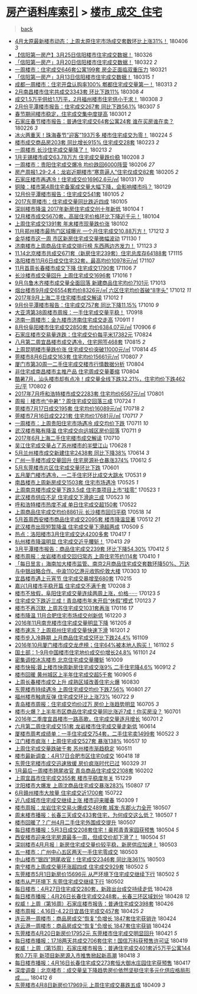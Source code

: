 [房产语料库索引](../../README.md)  > [楼市_成交_住宅](楼市_成交_住宅.md)
====
> [back](../README.md)

- [4月太原最新楼市动态：上周太原住宅市场成交套数环比上涨31%！](http://jkwz.applinzi.com/ittc/7088904106062382096.html#4%E6%9C%88%E5%A4%AA%E5%8E%9F%E6%9C%80%E6%96%B0%E6%A5%BC%E5%B8%82%E5%8A%A8%E6%80%81%EF%BC%9A%E4%B8%8A%E5%91%A8%E5%A4%AA%E5%8E%9F%E4%BD%8F%E5%AE%85%E5%B8%82%E5%9C%BA%E6%88%90%E4%BA%A4%E5%A5%97%E6%95%B0%E7%8E%AF%E6%AF%94%E4%B8%8A%E6%B6%A831%25%EF%BC%81) 180406 *3* 
- [【信阳第一房产】3月25日信阳楼市住宅成交数据！](http://jkwz.applinzi.com/ittc/7084852291234694160.html#%E3%80%90%E4%BF%A1%E9%98%B3%E7%AC%AC%E4%B8%80%E6%88%BF%E4%BA%A7%E3%80%913%E6%9C%8825%E6%97%A5%E4%BF%A1%E9%98%B3%E6%A5%BC%E5%B8%82%E4%BD%8F%E5%AE%85%E6%88%90%E4%BA%A4%E6%95%B0%E6%8D%AE%EF%BC%81) 180326  
- [「信阳第一房产」3月20日信阳楼市住宅成交数据！](http://jkwz.applinzi.com/ittc/7083094867469403152.html#%E3%80%8C%E4%BF%A1%E9%98%B3%E7%AC%AC%E4%B8%80%E6%88%BF%E4%BA%A7%E3%80%8D3%E6%9C%8820%E6%97%A5%E4%BF%A1%E9%98%B3%E6%A5%BC%E5%B8%82%E4%BD%8F%E5%AE%85%E6%88%90%E4%BA%A4%E6%95%B0%E6%8D%AE%EF%BC%81) 180322 *2* 
- [一周楼市：住宅成交646套公寓199套 房企正面临双重压力](http://jkwz.applinzi.com/ittc/7082971252736394256.html#%E4%B8%80%E5%91%A8%E6%A5%BC%E5%B8%82%EF%BC%9A%E4%BD%8F%E5%AE%85%E6%88%90%E4%BA%A4646%E5%A5%97%E5%85%AC%E5%AF%93199%E5%A5%97+%E6%88%BF%E4%BC%81%E6%AD%A3%E9%9D%A2%E4%B8%B4%E5%8F%8C%E9%87%8D%E5%8E%8B%E5%8A%9B) 180321  
- [「信阳第一房产」3月13日信阳楼市住宅成交数据！](http://jkwz.applinzi.com/ittc/7080527207091143697.html#%E3%80%8C%E4%BF%A1%E9%98%B3%E7%AC%AC%E4%B8%80%E6%88%BF%E4%BA%A7%E3%80%8D3%E6%9C%8813%E6%97%A5%E4%BF%A1%E9%98%B3%E6%A5%BC%E5%B8%82%E4%BD%8F%E5%AE%85%E6%88%90%E4%BA%A4%E6%95%B0%E6%8D%AE%EF%BC%81) 180315 *1* 
- [成都一周楼市：住宅开盘认购率100% 郫都住宅成交量第一！](http://jkwz.applinzi.com/ittc/7079900926481794054.html#%E6%88%90%E9%83%BD%E4%B8%80%E5%91%A8%E6%A5%BC%E5%B8%82%EF%BC%9A%E4%BD%8F%E5%AE%85%E5%BC%80%E7%9B%98%E8%AE%A4%E8%B4%AD%E7%8E%87100%25+%E9%83%AB%E9%83%BD%E4%BD%8F%E5%AE%85%E6%88%90%E4%BA%A4%E9%87%8F%E7%AC%AC%E4%B8%80%EF%BC%81) 180313 *2* 
- [2月南昌楼市住宅共成交3343套 环比下跌11%](http://jkwz.applinzi.com/ittc/7078158048453723142.html#2%E6%9C%88%E5%8D%97%E6%98%8C%E6%A5%BC%E5%B8%82%E4%BD%8F%E5%AE%85%E5%85%B1%E6%88%90%E4%BA%A43343%E5%A5%97+%E7%8E%AF%E6%AF%94%E4%B8%8B%E8%B7%8C11%25) 180308 *4* 
- [成交1.5万平供给1.1万平，2月福州楼市住宅供小于求！](http://jkwz.applinzi.com/ittc/7078147675063321606.html#%E6%88%90%E4%BA%A41.5%E4%B8%87%E5%B9%B3%E4%BE%9B%E7%BB%991.1%E4%B8%87%E5%B9%B3%EF%BC%8C2%E6%9C%88%E7%A6%8F%E5%B7%9E%E6%A5%BC%E5%B8%82%E4%BD%8F%E5%AE%85%E4%BE%9B%E5%B0%8F%E4%BA%8E%E6%B1%82%EF%BC%81) 180308 *3* 
- [2月份平潭楼市报告：住宅成交267套 同比下跌56.1%](http://jkwz.applinzi.com/ittc/7077750475661509643.html#2%E6%9C%88%E4%BB%BD%E5%B9%B3%E6%BD%AD%E6%A5%BC%E5%B8%82%E6%8A%A5%E5%91%8A%EF%BC%9A%E4%BD%8F%E5%AE%85%E6%88%90%E4%BA%A4267%E5%A5%97+%E5%90%8C%E6%AF%94%E4%B8%8B%E8%B7%8C56.1%25) 180307 *5* 
- [春节期间楼市稳定，住宅成交集中度提高](http://jkwz.applinzi.com/ittc/7075447682313487367.html#%E6%98%A5%E8%8A%82%E6%9C%9F%E9%97%B4%E6%A5%BC%E5%B8%82%E7%A8%B3%E5%AE%9A%EF%BC%8C%E4%BD%8F%E5%AE%85%E6%88%90%E4%BA%A4%E9%9B%86%E4%B8%AD%E5%BA%A6%E6%8F%90%E9%AB%98) 180301 *2* 
- [石家庄春节楼市报告：普通住宅成交64套公寓24套 谁在买房谁在卖？](http://jkwz.applinzi.com/ittc/7074291150565671953.html#%E7%9F%B3%E5%AE%B6%E5%BA%84%E6%98%A5%E8%8A%82%E6%A5%BC%E5%B8%82%E6%8A%A5%E5%91%8A%EF%BC%9A%E6%99%AE%E9%80%9A%E4%BD%8F%E5%AE%85%E6%88%90%E4%BA%A464%E5%A5%97%E5%85%AC%E5%AF%9324%E5%A5%97+%E8%B0%81%E5%9C%A8%E4%B9%B0%E6%88%BF%E8%B0%81%E5%9C%A8%E5%8D%96%EF%BC%9F) 180226 *3* 
- [冰火两重天！珠海春节“迎客”193万多 楼市住宅成交为零！](http://jkwz.applinzi.com/ittc/7073614156224005126.html#%E5%86%B0%E7%81%AB%E4%B8%A4%E9%87%8D%E5%A4%A9%EF%BC%81%E7%8F%A0%E6%B5%B7%E6%98%A5%E8%8A%82%E2%80%9C%E8%BF%8E%E5%AE%A2%E2%80%9D193%E4%B8%87%E5%A4%9A+%E6%A5%BC%E5%B8%82%E4%BD%8F%E5%AE%85%E6%88%90%E4%BA%A4%E4%B8%BA%E9%9B%B6%EF%BC%81) 180224 *5* 
- [楼市成交商品房203套 同比增长915% 住宅成交28套](http://jkwz.applinzi.com/ittc/7073206827171185671.html#%E6%A5%BC%E5%B8%82%E6%88%90%E4%BA%A4%E5%95%86%E5%93%81%E6%88%BF203%E5%A5%97+%E5%90%8C%E6%AF%94%E5%A2%9E%E9%95%BF915%25+%E4%BD%8F%E5%AE%85%E6%88%90%E4%BA%A428%E5%A5%97) 180223 *2* 
- [一周楼市 长沙住宅成交量降了！](http://jkwz.applinzi.com/ittc/7069492402417304592.html#%E4%B8%80%E5%91%A8%E6%A5%BC%E5%B8%82+%E9%95%BF%E6%B2%99%E4%BD%8F%E5%AE%85%E6%88%90%E4%BA%A4%E9%87%8F%E9%99%8D%E4%BA%86%EF%BC%81) 180213 *2* 
- [1月无锡楼市成交63.78万方 住宅成交量跌价稳](http://jkwz.applinzi.com/ittc/7067755283168625680.html#1%E6%9C%88%E6%97%A0%E9%94%A1%E6%A5%BC%E5%B8%82%E6%88%90%E4%BA%A463.78%E4%B8%87%E6%96%B9+%E4%BD%8F%E5%AE%85%E6%88%90%E4%BA%A4%E9%87%8F%E8%B7%8C%E4%BB%B7%E7%A8%B3) 180208 *3* 
- [一周楼市：贵阳住宅成交爆冷 均价跌回6000阵营](http://jkwz.applinzi.com/ittc/7066913142901048336.html#%E4%B8%80%E5%91%A8%E6%A5%BC%E5%B8%82%EF%BC%9A%E8%B4%B5%E9%98%B3%E4%BD%8F%E5%AE%85%E6%88%90%E4%BA%A4%E7%88%86%E5%86%B7+%E5%9D%87%E4%BB%B7%E8%B7%8C%E5%9B%9E6000%E9%98%B5%E8%90%A5) 180206 *27* 
- [房产周报1.29-2.4：龙岩近期楼市“寒意逼人”住宅仅成交82套](http://jkwz.applinzi.com/ittc/7066512027755742215.html#%E6%88%BF%E4%BA%A7%E5%91%A8%E6%8A%A51.29-2.4%EF%BC%9A%E9%BE%99%E5%B2%A9%E8%BF%91%E6%9C%9F%E6%A5%BC%E5%B8%82%E2%80%9C%E5%AF%92%E6%84%8F%E9%80%BC%E4%BA%BA%E2%80%9D%E4%BD%8F%E5%AE%85%E4%BB%85%E6%88%90%E4%BA%A482%E5%A5%97) 180205 *2* 
- [石家庄楼市再遇冷！住宅成交价16962.6元/㎡](http://jkwz.applinzi.com/ittc/7064795593166029840.html#%E7%9F%B3%E5%AE%B6%E5%BA%84%E6%A5%BC%E5%B8%82%E5%86%8D%E9%81%87%E5%86%B7%EF%BC%81%E4%BD%8F%E5%AE%85%E6%88%90%E4%BA%A4%E4%BB%B716962.6%E5%85%83%2F%E3%8E%A1) 180131 *70* 
- [铜陵：楼市第4周住宅备案成交量大幅下降，会影响楼市吗？](http://jkwz.applinzi.com/ittc/7063953912522867722.html#%E9%93%9C%E9%99%B5%EF%BC%9A%E6%A5%BC%E5%B8%82%E7%AC%AC4%E5%91%A8%E4%BD%8F%E5%AE%85%E5%A4%87%E6%A1%88%E6%88%90%E4%BA%A4%E9%87%8F%E5%A4%A7%E5%B9%85%E4%B8%8B%E9%99%8D%EF%BC%8C%E4%BC%9A%E5%BD%B1%E5%93%8D%E6%A5%BC%E5%B8%82%E5%90%97%EF%BC%9F) 180129  
- [12月份平潭楼市报告：住宅成交541套](http://jkwz.applinzi.com/ittc/7055117682653791248.html#12%E6%9C%88%E4%BB%BD%E5%B9%B3%E6%BD%AD%E6%A5%BC%E5%B8%82%E6%8A%A5%E5%91%8A%EF%BC%9A%E4%BD%8F%E5%AE%85%E6%88%90%E4%BA%A4541%E5%A5%97) 180105 *2* 
- [2017东莞楼市：住宅成交量同比跌近四成](http://jkwz.applinzi.com/ittc/7055037296351380486.html#2017%E4%B8%9C%E8%8E%9E%E6%A5%BC%E5%B8%82%EF%BC%9A%E4%BD%8F%E5%AE%85%E6%88%90%E4%BA%A4%E9%87%8F%E5%90%8C%E6%AF%94%E8%B7%8C%E8%BF%91%E5%9B%9B%E6%88%90) 180105  
- [深圳楼市降温 2017年新房住宅成交创十年新低](http://jkwz.applinzi.com/ittc/7054786497100645382.html#%E6%B7%B1%E5%9C%B3%E6%A5%BC%E5%B8%82%E9%99%8D%E6%B8%A9+2017%E5%B9%B4%E6%96%B0%E6%88%BF%E4%BD%8F%E5%AE%85%E6%88%90%E4%BA%A4%E5%88%9B%E5%8D%81%E5%B9%B4%E6%96%B0%E4%BD%8E) 180104 *1* 
- [12月楼市成交5670套，高层住宅价格环比下降近千元！](http://jkwz.applinzi.com/ittc/7054656314930627595.html#12%E6%9C%88%E6%A5%BC%E5%B8%82%E6%88%90%E4%BA%A45670%E5%A5%97%EF%BC%8C%E9%AB%98%E5%B1%82%E4%BD%8F%E5%AE%85%E4%BB%B7%E6%A0%BC%E7%8E%AF%E6%AF%94%E4%B8%8B%E9%99%8D%E8%BF%91%E5%8D%83%E5%85%83%EF%BC%81) 180104  
- [上周住宅成交1391套 年末楼市现量跌价涨](http://jkwz.applinzi.com/ittc/7053999584135611408.html#%E4%B8%8A%E5%91%A8%E4%BD%8F%E5%AE%85%E6%88%90%E4%BA%A41391%E5%A5%97+%E5%B9%B4%E6%9C%AB%E6%A5%BC%E5%B8%82%E7%8E%B0%E9%87%8F%E8%B7%8C%E4%BB%B7%E6%B6%A8) 180102  
- [11月郑州楼市最热门区域曝光 一个月住宅成交10.88万方！](http://jkwz.applinzi.com/ittc/7046215853744325649.html#11%E6%9C%88%E9%83%91%E5%B7%9E%E6%A5%BC%E5%B8%82%E6%9C%80%E7%83%AD%E9%97%A8%E5%8C%BA%E5%9F%9F%E6%9B%9D%E5%85%89+%E4%B8%80%E4%B8%AA%E6%9C%88%E4%BD%8F%E5%AE%85%E6%88%90%E4%BA%A410.88%E4%B8%87%E6%96%B9%EF%BC%81) 171212 *3* 
- [金华楼市这一周 市区新房住宅成交量微幅波动](http://jkwz.applinzi.com/ittc/7041687715819553808.html#%E9%87%91%E5%8D%8E%E6%A5%BC%E5%B8%82%E8%BF%99%E4%B8%80%E5%91%A8+%E5%B8%82%E5%8C%BA%E6%96%B0%E6%88%BF%E4%BD%8F%E5%AE%85%E6%88%90%E4%BA%A4%E9%87%8F%E5%BE%AE%E5%B9%85%E6%B3%A2%E5%8A%A8) 171130 *1* 
- [济南楼市上周商品住宅成交排行榜 东西两边齐发力！](http://jkwz.applinzi.com/ittc/7039047136077939728.html#%E6%B5%8E%E5%8D%97%E6%A5%BC%E5%B8%82%E4%B8%8A%E5%91%A8%E5%95%86%E5%93%81%E4%BD%8F%E5%AE%85%E6%88%90%E4%BA%A4%E6%8E%92%E8%A1%8C%E6%A6%9C+%E4%B8%9C%E8%A5%BF%E4%B8%A4%E8%BE%B9%E9%BD%90%E5%8F%91%E5%8A%9B%EF%BC%81) 171123 *3* 
- [11.14北京楼市共成交671套（新房住宅239套）住宅总库存64188套](http://jkwz.applinzi.com/ittc/7036095041683063824.html#11.14%E5%8C%97%E4%BA%AC%E6%A5%BC%E5%B8%82%E5%85%B1%E6%88%90%E4%BA%A4671%E5%A5%97%EF%BC%88%E6%96%B0%E6%88%BF%E4%BD%8F%E5%AE%85239%E5%A5%97%EF%BC%89%E4%BD%8F%E5%AE%85%E6%80%BB%E5%BA%93%E5%AD%9864188%E5%A5%97) 171115  
- [洛阳楼市11月6日成交住宅32套，最高均价10978元/㎡](http://jkwz.applinzi.com/ittc/7033145634557789201.html#%E6%B4%9B%E9%98%B3%E6%A5%BC%E5%B8%8211%E6%9C%886%E6%97%A5%E6%88%90%E4%BA%A4%E4%BD%8F%E5%AE%8532%E5%A5%97%EF%BC%8C%E6%9C%80%E9%AB%98%E5%9D%87%E4%BB%B710978%E5%85%83%2F%E3%8E%A1) 171107  
- [11月首周长春楼市成交下降 住宅成交1790套](http://jkwz.applinzi.com/ittc/7032773519824389137.html#11%E6%9C%88%E9%A6%96%E5%91%A8%E9%95%BF%E6%98%A5%E6%A5%BC%E5%B8%82%E6%88%90%E4%BA%A4%E4%B8%8B%E9%99%8D+%E4%BD%8F%E5%AE%85%E6%88%90%E4%BA%A41790%E5%A5%97) 171106 *7* 
- [长沙楼市成交量回升 上周住宅成交1696套](http://jkwz.applinzi.com/ittc/7025158728347812880.html#%E9%95%BF%E6%B2%99%E6%A5%BC%E5%B8%82%E6%88%90%E4%BA%A4%E9%87%8F%E5%9B%9E%E5%8D%87+%E4%B8%8A%E5%91%A8%E4%BD%8F%E5%AE%85%E6%88%90%E4%BA%A41696%E5%A5%97) 171016 *1* 
- [9月乌鲁木齐楼市成交量全面回落 新建商品住宅均价7101元](http://jkwz.applinzi.com/ittc/7023850602654860305.html#9%E6%9C%88%E4%B9%8C%E9%B2%81%E6%9C%A8%E9%BD%90%E6%A5%BC%E5%B8%82%E6%88%90%E4%BA%A4%E9%87%8F%E5%85%A8%E9%9D%A2%E5%9B%9E%E8%90%BD+%E6%96%B0%E5%BB%BA%E5%95%86%E5%93%81%E4%BD%8F%E5%AE%85%E5%9D%87%E4%BB%B77101%E5%85%83) 171013  
- [烟台楼市9月成交6554套均价8326元/㎡ 六区住宅均价首破“8字头”](http://jkwz.applinzi.com/ittc/7023516837239866385.html#%E7%83%9F%E5%8F%B0%E6%A5%BC%E5%B8%829%E6%9C%88%E6%88%90%E4%BA%A46554%E5%A5%97%E5%9D%87%E4%BB%B78326%E5%85%83%2F%E3%8E%A1+%E5%85%AD%E5%8C%BA%E4%BD%8F%E5%AE%85%E5%9D%87%E4%BB%B7%E9%A6%96%E7%A0%B4%E2%80%9C8%E5%AD%97%E5%A4%B4%E2%80%9D) 171012 *11* 
- [2017年9月上海二手住宅楼市成交解读](http://jkwz.applinzi.com/ittc/7023512991918720016.html#2017%E5%B9%B49%E6%9C%88%E4%B8%8A%E6%B5%B7%E4%BA%8C%E6%89%8B%E4%BD%8F%E5%AE%85%E6%A5%BC%E5%B8%82%E6%88%90%E4%BA%A4%E8%A7%A3%E8%AF%BB) 171012 *1* 
- [9月份平潭楼市报告：住宅成交757套 同比下降11.15%](http://jkwz.applinzi.com/ittc/7022764397771097105.html#9%E6%9C%88%E4%BB%BD%E5%B9%B3%E6%BD%AD%E6%A5%BC%E5%B8%82%E6%8A%A5%E5%91%8A%EF%BC%9A%E4%BD%8F%E5%AE%85%E6%88%90%E4%BA%A4757%E5%A5%97+%E5%90%8C%E6%AF%94%E4%B8%8B%E9%99%8D11.15%25) 171010 *9* 
- [大亚湾第38周楼市周报：一手住宅成交量平稳！](http://jkwz.applinzi.com/ittc/7014708199654163473.html#%E5%A4%A7%E4%BA%9A%E6%B9%BE%E7%AC%AC38%E5%91%A8%E6%A5%BC%E5%B8%82%E5%91%A8%E6%8A%A5%EF%BC%9A%E4%B8%80%E6%89%8B%E4%BD%8F%E5%AE%85%E6%88%90%E4%BA%A4%E9%87%8F%E5%B9%B3%E7%A8%B3%EF%BC%81) 170918  
- [济南一周楼市：金九楼市济南住宅成交走高](http://jkwz.applinzi.com/ittc/7012125794518959120.html#%E6%B5%8E%E5%8D%97%E4%B8%80%E5%91%A8%E6%A5%BC%E5%B8%82%EF%BC%9A%E9%87%91%E4%B9%9D%E6%A5%BC%E5%B8%82%E6%B5%8E%E5%8D%97%E4%BD%8F%E5%AE%85%E6%88%90%E4%BA%A4%E8%B5%B0%E9%AB%98) 170911 *1* 
- [8月份阜阳楼市住宅成交2850套 均价6384.07元/㎡](http://jkwz.applinzi.com/ittc/7010192757724021776.html#8%E6%9C%88%E4%BB%BD%E9%98%9C%E9%98%B3%E6%A5%BC%E5%B8%82%E4%BD%8F%E5%AE%85%E6%88%90%E4%BA%A42850%E5%A5%97+%E5%9D%87%E4%BB%B76384.07%E5%85%83%2F%E3%8E%A1) 170906 *6* 
- [石家庄楼市交易量连跌：住宅成交价每平米17382元](http://jkwz.applinzi.com/ittc/7005185751678190353.html#%E7%9F%B3%E5%AE%B6%E5%BA%84%E6%A5%BC%E5%B8%82%E4%BA%A4%E6%98%93%E9%87%8F%E8%BF%9E%E8%B7%8C%EF%BC%9A%E4%BD%8F%E5%AE%85%E6%88%90%E4%BA%A4%E4%BB%B7%E6%AF%8F%E5%B9%B3%E7%B1%B317382%E5%85%83) 170824  
- [八月第二周宜昌楼市成交遇冷，住宅网签468套](http://jkwz.applinzi.com/ittc/7001960006839436305.html#%E5%85%AB%E6%9C%88%E7%AC%AC%E4%BA%8C%E5%91%A8%E5%AE%9C%E6%98%8C%E6%A5%BC%E5%B8%82%E6%88%90%E4%BA%A4%E9%81%87%E5%86%B7%EF%BC%8C%E4%BD%8F%E5%AE%85%E7%BD%91%E7%AD%BE468%E5%A5%97) 170815 *2* 
- [上周昆明楼市量跌价涨 住宅成交价突破11000元/㎡](http://jkwz.applinzi.com/ittc/7001715805967090704.html#%E4%B8%8A%E5%91%A8%E6%98%86%E6%98%8E%E6%A5%BC%E5%B8%82%E9%87%8F%E8%B7%8C%E4%BB%B7%E6%B6%A8+%E4%BD%8F%E5%AE%85%E6%88%90%E4%BA%A4%E4%BB%B7%E7%AA%81%E7%A0%B411000%E5%85%83%2F%E3%8E%A1) 170814 *45* 
- [莞楼市8月6日成交163套 住宅均价15661元/㎡](http://jkwz.applinzi.com/ittc/6998993287283999761.html#%E8%8E%9E%E6%A5%BC%E5%B8%828%E6%9C%886%E6%97%A5%E6%88%90%E4%BA%A4163%E5%A5%97+%E4%BD%8F%E5%AE%85%E5%9D%87%E4%BB%B715661%E5%85%83%2F%E3%8E%A1) 170807 *7* 
- [厦门市第30周一二手住宅成交楼市行情数据分析](http://jkwz.applinzi.com/ittc/6997862918723732496.html#%E5%8E%A6%E9%97%A8%E5%B8%82%E7%AC%AC30%E5%91%A8%E4%B8%80%E4%BA%8C%E6%89%8B%E4%BD%8F%E5%AE%85%E6%88%90%E4%BA%A4%E6%A5%BC%E5%B8%82%E8%A1%8C%E6%83%85%E6%95%B0%E6%8D%AE%E5%88%86%E6%9E%90) 170804  
- [非住宅成南昌楼市主推产品 住宅周成交量萎缩](http://jkwz.applinzi.com/ittc/6997835497198863376.html#%E9%9D%9E%E4%BD%8F%E5%AE%85%E6%88%90%E5%8D%97%E6%98%8C%E6%A5%BC%E5%B8%82%E4%B8%BB%E6%8E%A8%E4%BA%A7%E5%93%81+%E4%BD%8F%E5%AE%85%E5%91%A8%E6%88%90%E4%BA%A4%E9%87%8F%E8%90%8E%E7%BC%A9) 170804  
- [酷暑7月，汕头楼市却有点冷！成交量全线下跌32.21%，住宅均价下跌462元/平](http://jkwz.applinzi.com/ittc/6997155568341746704.html#%E9%85%B7%E6%9A%917%E6%9C%88%EF%BC%8C%E6%B1%95%E5%A4%B4%E6%A5%BC%E5%B8%82%E5%8D%B4%E6%9C%89%E7%82%B9%E5%86%B7%EF%BC%81%E6%88%90%E4%BA%A4%E9%87%8F%E5%85%A8%E7%BA%BF%E4%B8%8B%E8%B7%8C32.21%25%EF%BC%8C%E4%BD%8F%E5%AE%85%E5%9D%87%E4%BB%B7%E4%B8%8B%E8%B7%8C462%E5%85%83%2F%E5%B9%B3) 170802 *6* 
- [2017年7月呼和浩特楼市成交2283套 住宅均价6567元/㎡](http://jkwz.applinzi.com/ittc/6996759372771116049.html#2017%E5%B9%B47%E6%9C%88%E5%91%BC%E5%92%8C%E6%B5%A9%E7%89%B9%E6%A5%BC%E5%B8%82%E6%88%90%E4%BA%A42283%E5%A5%97+%E4%BD%8F%E5%AE%85%E5%9D%87%E4%BB%B76567%E5%85%83%2F%E3%8E%A1) 170801  
- [周报｜楼市也“中暑“？周住宅成交回落三成](http://jkwz.applinzi.com/ittc/6993814894628307984.html#%E5%91%A8%E6%8A%A5%EF%BD%9C%E6%A5%BC%E5%B8%82%E4%B9%9F%E2%80%9C%E4%B8%AD%E6%9A%91%E2%80%9C%EF%BC%9F%E5%91%A8%E4%BD%8F%E5%AE%85%E6%88%90%E4%BA%A4%E5%9B%9E%E8%90%BD%E4%B8%89%E6%88%90) 170724 *1* 
- [莞楼市7月17日成交195套 住宅均价16089元/㎡](http://jkwz.applinzi.com/ittc/6991571217294033936.html#%E8%8E%9E%E6%A5%BC%E5%B8%827%E6%9C%8817%E6%97%A5%E6%88%90%E4%BA%A4195%E5%A5%97+%E4%BD%8F%E5%AE%85%E5%9D%87%E4%BB%B716089%E5%85%83%2F%E3%8E%A1) 170718 *2* 
- [莞楼市7月16日成交221套 住宅均价17681元/㎡](http://jkwz.applinzi.com/ittc/6991207302496273425.html#%E8%8E%9E%E6%A5%BC%E5%B8%827%E6%9C%8816%E6%97%A5%E6%88%90%E4%BA%A4221%E5%A5%97+%E4%BD%8F%E5%AE%85%E5%9D%87%E4%BB%B717681%E5%85%83%2F%E3%8E%A1) 170717 *7* 
- [一周楼市：上周贵阳住宅市场遇冷 成交均价下跌](http://jkwz.applinzi.com/ittc/6989082667390600209.html#%E4%B8%80%E5%91%A8%E6%A5%BC%E5%B8%82%EF%BC%9A%E4%B8%8A%E5%91%A8%E8%B4%B5%E9%98%B3%E4%BD%8F%E5%AE%85%E5%B8%82%E5%9C%BA%E9%81%87%E5%86%B7+%E6%88%90%E4%BA%A4%E5%9D%87%E4%BB%B7%E4%B8%8B%E8%B7%8C) 170711 *10* 
- [武汉楼市略有降温 住宅成交向远城区房价回落](http://jkwz.applinzi.com/ittc/6988972811971200004.html#%E6%AD%A6%E6%B1%89%E6%A5%BC%E5%B8%82%E7%95%A5%E6%9C%89%E9%99%8D%E6%B8%A9+%E4%BD%8F%E5%AE%85%E6%88%90%E4%BA%A4%E5%90%91%E8%BF%9C%E5%9F%8E%E5%8C%BA%E6%88%BF%E4%BB%B7%E5%9B%9E%E8%90%BD) 170711 *9* 
- [2017年6月上海二手住宅楼市成交解读](http://jkwz.applinzi.com/ittc/6988630542265091077.html#2017%E5%B9%B46%E6%9C%88%E4%B8%8A%E6%B5%B7%E4%BA%8C%E6%89%8B%E4%BD%8F%E5%AE%85%E6%A5%BC%E5%B8%82%E6%88%90%E4%BA%A4%E8%A7%A3%E8%AF%BB) 170710  
- [吴江住宅成交量占了苏州楼市的半壁江山](http://jkwz.applinzi.com/ittc/6984169703650886660.html#%E5%90%B4%E6%B1%9F%E4%BD%8F%E5%AE%85%E6%88%90%E4%BA%A4%E9%87%8F%E5%8D%A0%E4%BA%86%E8%8B%8F%E5%B7%9E%E6%A5%BC%E5%B8%82%E7%9A%84%E5%8D%8A%E5%A3%81%E6%B1%9F%E5%B1%B1) 170628 *1* 
- [5月兰州楼市成交新建住宅2438套 同比下降38%](http://jkwz.applinzi.com/ittc/6979065829453726725.html#5%E6%9C%88%E5%85%B0%E5%B7%9E%E6%A5%BC%E5%B8%82%E6%88%90%E4%BA%A4%E6%96%B0%E5%BB%BA%E4%BD%8F%E5%AE%852438%E5%A5%97+%E5%90%8C%E6%AF%94%E4%B8%8B%E9%99%8D38%25) 170614 *3* 
- [广州一手楼市成交量回升 住宅房源补仓暴涨374%](http://jkwz.applinzi.com/ittc/6978352941416055812.html#%E5%B9%BF%E5%B7%9E%E4%B8%80%E6%89%8B%E6%A5%BC%E5%B8%82%E6%88%90%E4%BA%A4%E9%87%8F%E5%9B%9E%E5%8D%87+%E4%BD%8F%E5%AE%85%E6%88%BF%E6%BA%90%E8%A1%A5%E4%BB%93%E6%9A%B4%E6%B6%A8374%25) 170612 *5* 
- [5月东莞楼市片区住宅成交量环比下跌](http://jkwz.applinzi.com/ittc/6974152150975251460.html#5%E6%9C%88%E4%B8%9C%E8%8E%9E%E6%A5%BC%E5%B8%82%E7%89%87%E5%8C%BA%E4%BD%8F%E5%AE%85%E6%88%90%E4%BA%A4%E9%87%8F%E7%8E%AF%E6%AF%94%E4%B8%8B%E8%B7%8C) 170601  
- [五月厦门楼市遇冷，一二手住宅环比成交大跳水](http://jkwz.applinzi.com/ittc/6973753993271444485.html#%E4%BA%94%E6%9C%88%E5%8E%A6%E9%97%A8%E6%A5%BC%E5%B8%82%E9%81%87%E5%86%B7%EF%BC%8C%E4%B8%80%E4%BA%8C%E6%89%8B%E4%BD%8F%E5%AE%85%E7%8E%AF%E6%AF%94%E6%88%90%E4%BA%A4%E5%A4%A7%E8%B7%B3%E6%B0%B4) 170531 *9* 
- [南昌楼市上周新房成交1503套 住宅市场遇冷](http://jkwz.applinzi.com/ittc/6971536060243772420.html#%E5%8D%97%E6%98%8C%E6%A5%BC%E5%B8%82%E4%B8%8A%E5%91%A8%E6%96%B0%E6%88%BF%E6%88%90%E4%BA%A41503%E5%A5%97+%E4%BD%8F%E5%AE%85%E5%B8%82%E5%9C%BA%E9%81%87%E5%86%B7) 170525 *1* 
- [上周南京楼市成交量下跌3.5成 住宅类项目上市“挂零”](http://jkwz.applinzi.com/ittc/6970841820740191237.html#%E4%B8%8A%E5%91%A8%E5%8D%97%E4%BA%AC%E6%A5%BC%E5%B8%82%E6%88%90%E4%BA%A4%E9%87%8F%E4%B8%8B%E8%B7%8C3.5%E6%88%90+%E4%BD%8F%E5%AE%85%E7%B1%BB%E9%A1%B9%E7%9B%AE%E4%B8%8A%E5%B8%82%E2%80%9C%E6%8C%82%E9%9B%B6%E2%80%9D) 170523 *1* 
- [武汉楼市供应不足 住宅成交下滑逾三成](http://jkwz.applinzi.com/ittc/6970778169853346820.html#%E6%AD%A6%E6%B1%89%E6%A5%BC%E5%B8%82%E4%BE%9B%E5%BA%94%E4%B8%8D%E8%B6%B3+%E4%BD%8F%E5%AE%85%E6%88%90%E4%BA%A4%E4%B8%8B%E6%BB%91%E9%80%BE%E4%B8%89%E6%88%90) 170523 *16* 
- [呼和浩特楼市热度不减 单日住宅成交超150套](http://jkwz.applinzi.com/ittc/6970570372222026756.html#%E5%91%BC%E5%92%8C%E6%B5%A9%E7%89%B9%E6%A5%BC%E5%B8%82%E7%83%AD%E5%BA%A6%E4%B8%8D%E5%87%8F+%E5%8D%95%E6%97%A5%E4%BD%8F%E5%AE%85%E6%88%90%E4%BA%A4%E8%B6%85150%E5%A5%97) 170522  
- [上周商品住宅成交均价8861元 长沙楼市回归平稳](http://jkwz.applinzi.com/ittc/6968939892515013637.html#%E4%B8%8A%E5%91%A8%E5%95%86%E5%93%81%E4%BD%8F%E5%AE%85%E6%88%90%E4%BA%A4%E5%9D%87%E4%BB%B78861%E5%85%83+%E9%95%BF%E6%B2%99%E6%A5%BC%E5%B8%82%E5%9B%9E%E5%BD%92%E5%B9%B3%E7%A8%B3) 170518 *14* 
- [5月首周西安楼市商品住宅成交2095套 楼市降温显著](http://jkwz.applinzi.com/ittc/6966708155735098372.html#5%E6%9C%88%E9%A6%96%E5%91%A8%E8%A5%BF%E5%AE%89%E6%A5%BC%E5%B8%82%E5%95%86%E5%93%81%E4%BD%8F%E5%AE%85%E6%88%90%E4%BA%A42095%E5%A5%97+%E6%A5%BC%E5%B8%82%E9%99%8D%E6%B8%A9%E6%98%BE%E8%91%97) 170512 *21* 
- [武汉楼市出现短暂降温 住宅成交量下滑超两成](http://jkwz.applinzi.com/ittc/6965582103969268741.html#%E6%AD%A6%E6%B1%89%E6%A5%BC%E5%B8%82%E5%87%BA%E7%8E%B0%E7%9F%AD%E6%9A%82%E9%99%8D%E6%B8%A9+%E4%BD%8F%E5%AE%85%E6%88%90%E4%BA%A4%E9%87%8F%E4%B8%8B%E6%BB%91%E8%B6%85%E4%B8%A4%E6%88%90) 170509 *5* 
- [热点：洛阳楼市3月住宅成交达4200多套](http://jkwz.applinzi.com/ittc/6957457898526475269.html#%E7%83%AD%E7%82%B9%EF%BC%9A%E6%B4%9B%E9%98%B3%E6%A5%BC%E5%B8%823%E6%9C%88%E4%BD%8F%E5%AE%85%E6%88%90%E4%BA%A4%E8%BE%BE4200%E5%A4%9A%E5%A5%97) 170417 *1* 
- [杭州楼市降温明显 住宅成交近乎腰斩！](http://jkwz.applinzi.com/ittc/6955961027370943493.html#%E6%9D%AD%E5%B7%9E%E6%A5%BC%E5%B8%82%E9%99%8D%E6%B8%A9%E6%98%8E%E6%98%BE+%E4%BD%8F%E5%AE%85%E6%88%90%E4%BA%A4%E8%BF%91%E4%B9%8E%E8%85%B0%E6%96%A9%EF%BC%81) 170413 *29* 
- [3月平潭楼市报告：商品住宅成交239套 环比下降54.30%](http://jkwz.applinzi.com/ittc/6955678690447983620.html#3%E6%9C%88%E5%B9%B3%E6%BD%AD%E6%A5%BC%E5%B8%82%E6%8A%A5%E5%91%8A%EF%BC%9A%E5%95%86%E5%93%81%E4%BD%8F%E5%AE%85%E6%88%90%E4%BA%A4239%E5%A5%97+%E7%8E%AF%E6%AF%94%E4%B8%8B%E9%99%8D54.30%25) 170412 *5* 
- [楼市周报：龙岩楼市成交回归常态 上周住宅签约114套](http://jkwz.applinzi.com/ittc/6954910236715516933.html#%E6%A5%BC%E5%B8%82%E5%91%A8%E6%8A%A5%EF%BC%9A%E9%BE%99%E5%B2%A9%E6%A5%BC%E5%B8%82%E6%88%90%E4%BA%A4%E5%9B%9E%E5%BD%92%E5%B8%B8%E6%80%81+%E4%B8%8A%E5%91%A8%E4%BD%8F%E5%AE%85%E7%AD%BE%E7%BA%A6114%E5%A5%97) 170410 *1* 
- [「每日昱言」海南加大楼市监管、南京2月商品住宅成交套数环降50%、万达与中银战略合作、中渝110亿港元收购伦敦大楼](http://jkwz.applinzi.com/ittc/6940708262025626628.html#%E3%80%8C%E6%AF%8F%E6%97%A5%E6%98%B1%E8%A8%80%E3%80%8D%E6%B5%B7%E5%8D%97%E5%8A%A0%E5%A4%A7%E6%A5%BC%E5%B8%82%E7%9B%91%E7%AE%A1%E3%80%81%E5%8D%97%E4%BA%AC2%E6%9C%88%E5%95%86%E5%93%81%E4%BD%8F%E5%AE%85%E6%88%90%E4%BA%A4%E5%A5%97%E6%95%B0%E7%8E%AF%E9%99%8D50%25%E3%80%81%E4%B8%87%E8%BE%BE%E4%B8%8E%E4%B8%AD%E9%93%B6%E6%88%98%E7%95%A5%E5%90%88%E4%BD%9C%E3%80%81%E4%B8%AD%E6%B8%9D110%E4%BA%BF%E6%B8%AF%E5%85%83%E6%94%B6%E8%B4%AD%E4%BC%A6%E6%95%A6%E5%A4%A7%E6%A5%BC) 170303 *10* 
- [宜昌楼市遇上元宵节 住宅成交暴增至680套](http://jkwz.applinzi.com/ittc/6934890631314015237.html#%E5%AE%9C%E6%98%8C%E6%A5%BC%E5%B8%82%E9%81%87%E4%B8%8A%E5%85%83%E5%AE%B5%E8%8A%82+%E4%BD%8F%E5%AE%85%E6%88%90%E4%BA%A4%E6%9A%B4%E5%A2%9E%E8%87%B3680%E5%A5%97) 170215  
- [嘉兴1月楼市平稳开篇 住宅成交不满千套](http://jkwz.applinzi.com/ittc/6932242867266520069.html#%E5%98%89%E5%85%B41%E6%9C%88%E6%A5%BC%E5%B8%82%E5%B9%B3%E7%A8%B3%E5%BC%80%E7%AF%87+%E4%BD%8F%E5%AE%85%E6%88%90%E4%BA%A4%E4%B8%8D%E6%BB%A1%E5%8D%83%E5%A5%97) 170208 *3* 
- [楼市不放假，阜阳住宅成交量连续两周上涨，价格······](http://jkwz.applinzi.com/ittc/6926434721545585668.html#%E6%A5%BC%E5%B8%82%E4%B8%8D%E6%94%BE%E5%81%87%EF%BC%8C%E9%98%9C%E9%98%B3%E4%BD%8F%E5%AE%85%E6%88%90%E4%BA%A4%E9%87%8F%E8%BF%9E%E7%BB%AD%E4%B8%A4%E5%91%A8%E4%B8%8A%E6%B6%A8%EF%BC%8C%E4%BB%B7%E6%A0%BC%C2%B7%C2%B7%C2%B7%C2%B7%C2%B7%C2%B7) 170123 *5* 
- [住宅成交下跌近三成！青岛楼市年末开启“休假”模式](http://jkwz.applinzi.com/ittc/6926363228132344837.html#%E4%BD%8F%E5%AE%85%E6%88%90%E4%BA%A4%E4%B8%8B%E8%B7%8C%E8%BF%91%E4%B8%89%E6%88%90%EF%BC%81%E9%9D%92%E5%B2%9B%E6%A5%BC%E5%B8%82%E5%B9%B4%E6%9C%AB%E5%BC%80%E5%90%AF%E2%80%9C%E4%BC%91%E5%81%87%E2%80%9D%E6%A8%A1%E5%BC%8F) 170123 *7* 
- [楼市不再沉默 上周苏住宅成交1031套再涨](http://jkwz.applinzi.com/ittc/6923722775411033092.html#%E6%A5%BC%E5%B8%82%E4%B8%8D%E5%86%8D%E6%B2%89%E9%BB%98+%E4%B8%8A%E5%91%A8%E8%8B%8F%E4%BD%8F%E5%AE%85%E6%88%90%E4%BA%A41031%E5%A5%97%E5%86%8D%E6%B6%A8) 170116 *17* 
- [楼市降温 11月合肥住宅市场成交创新低](http://jkwz.applinzi.com/ittc/6913652443107034117.html#%E6%A5%BC%E5%B8%82%E9%99%8D%E6%B8%A9+11%E6%9C%88%E5%90%88%E8%82%A5%E4%BD%8F%E5%AE%85%E5%B8%82%E5%9C%BA%E6%88%90%E4%BA%A4%E5%88%9B%E6%96%B0%E4%BD%8E) 161220 *3* 
- [2016年11月南充楼市住宅成交量明显下降](http://jkwz.applinzi.com/ittc/6908185128840201220.html#2016%E5%B9%B411%E6%9C%88%E5%8D%97%E5%85%85%E6%A5%BC%E5%B8%82%E4%BD%8F%E5%AE%85%E6%88%90%E4%BA%A4%E9%87%8F%E6%98%8E%E6%98%BE%E4%B8%8B%E9%99%8D) 161205 *8* 
- [楼市速冻？上周郑州住宅成交量快速下滑](http://jkwz.applinzi.com/ittc/6906535552727122949.html#%E6%A5%BC%E5%B8%82%E9%80%9F%E5%86%BB%EF%BC%9F%E4%B8%8A%E5%91%A8%E9%83%91%E5%B7%9E%E4%BD%8F%E5%AE%85%E6%88%90%E4%BA%A4%E9%87%8F%E5%BF%AB%E9%80%9F%E4%B8%8B%E6%BB%91) 161201 *2* 
- [楼市步入冷静期 上月商品住宅成交环比下跌24.4%](http://jkwz.applinzi.com/ittc/6898465757897163781.html#%E6%A5%BC%E5%B8%82%E6%AD%A5%E5%85%A5%E5%86%B7%E9%9D%99%E6%9C%9F+%E4%B8%8A%E6%9C%88%E5%95%86%E5%93%81%E4%BD%8F%E5%AE%85%E6%88%90%E4%BA%A4%E7%8E%AF%E6%AF%94%E4%B8%8B%E8%B7%8C24.4%25) 161109  
- [2016年10月厦门楼市成交龙虎榜；住宅64%被本地人购买！](http://jkwz.applinzi.com/ittc/6895829626332382212.html#2016%E5%B9%B410%E6%9C%88%E5%8E%A6%E9%97%A8%E6%A5%BC%E5%B8%82%E6%88%90%E4%BA%A4%E9%BE%99%E8%99%8E%E6%A6%9C%EF%BC%9B%E4%BD%8F%E5%AE%8564%25%E8%A2%AB%E6%9C%AC%E5%9C%B0%E4%BA%BA%E8%B4%AD%E4%B9%B0%EF%BC%81) 161102 *5* 
- [国土部：1-9月中国楼市住宅地价成交价增长24.8%](http://jkwz.applinzi.com/ittc/6895491454373200901.html#%E5%9B%BD%E5%9C%9F%E9%83%A8%EF%BC%9A1-9%E6%9C%88%E4%B8%AD%E5%9B%BD%E6%A5%BC%E5%B8%82%E4%BD%8F%E5%AE%85%E5%9C%B0%E4%BB%B7%E6%88%90%E4%BA%A4%E4%BB%B7%E5%A2%9E%E9%95%BF24.8%25) 161101 *24* 
- [密集调控冰冻楼市 北京住宅成交量腰斩](http://jkwz.applinzi.com/ittc/6887127984854533124.html#%E5%AF%86%E9%9B%86%E8%B0%83%E6%8E%A7%E5%86%B0%E5%86%BB%E6%A5%BC%E5%B8%82+%E5%8C%97%E4%BA%AC%E4%BD%8F%E5%AE%85%E6%88%90%E4%BA%A4%E9%87%8F%E8%85%B0%E6%96%A9) 161009  
- [楼市快报:蓉上楼市快周新房住宅成交涨9% 二手住宅降4.6%](http://jkwz.applinzi.com/ittc/6876926700054643716.html#%E6%A5%BC%E5%B8%82%E5%BF%AB%E6%8A%A5%3A%E8%93%89%E4%B8%8A%E6%A5%BC%E5%B8%82%E5%BF%AB%E5%91%A8%E6%96%B0%E6%88%BF%E4%BD%8F%E5%AE%85%E6%88%90%E4%BA%A4%E6%B6%A89%25+%E4%BA%8C%E6%89%8B%E4%BD%8F%E5%AE%85%E9%99%8D4.6%25) 160912 *2* 
- [楼市回暖 黄州城区上半年住宅成交超5千套](http://jkwz.applinzi.com/ittc/6874320120939283461.html#%E6%A5%BC%E5%B8%82%E5%9B%9E%E6%9A%96+%E9%BB%84%E5%B7%9E%E5%9F%8E%E5%8C%BA%E4%B8%8A%E5%8D%8A%E5%B9%B4%E4%BD%8F%E5%AE%85%E6%88%90%E4%BA%A4%E8%B6%855%E5%8D%83%E5%A5%97) 160905 *6* 
- [上周长春楼市成交上升 成熟区域改善住宅火爆](http://jkwz.applinzi.com/ittc/6872162271555486724.html#%E4%B8%8A%E5%91%A8%E9%95%BF%E6%98%A5%E6%A5%BC%E5%B8%82%E6%88%90%E4%BA%A4%E4%B8%8A%E5%8D%87+%E6%88%90%E7%86%9F%E5%8C%BA%E5%9F%9F%E6%94%B9%E5%96%84%E4%BD%8F%E5%AE%85%E7%81%AB%E7%88%86) 160830  
- [东莞楼市持续遇冷 上周住宅成交均价下跌7.56%](http://jkwz.applinzi.com/ittc/6861338199925982212.html#%E4%B8%9C%E8%8E%9E%E6%A5%BC%E5%B8%82%E6%8C%81%E7%BB%AD%E9%81%87%E5%86%B7+%E4%B8%8A%E5%91%A8%E4%BD%8F%E5%AE%85%E6%88%90%E4%BA%A4%E5%9D%87%E4%BB%B7%E4%B8%8B%E8%B7%8C7.56%25) 160801 *27* 
- [福州楼市触底反弹 住宅成交环比上涨73%](http://jkwz.applinzi.com/ittc/6857685106772411396.html#%E7%A6%8F%E5%B7%9E%E6%A5%BC%E5%B8%82%E8%A7%A6%E5%BA%95%E5%8F%8D%E5%BC%B9+%E4%BD%8F%E5%AE%85%E6%88%90%E4%BA%A4%E7%8E%AF%E6%AF%94%E4%B8%8A%E6%B6%A873%25) 160722 *9* 
- [青岛楼市周报：住宅成交均价过万 房价上涨趋势明显](http://jkwz.applinzi.com/ittc/6851293487567471620.html#%E9%9D%92%E5%B2%9B%E6%A5%BC%E5%B8%82%E5%91%A8%E6%8A%A5%EF%BC%9A%E4%BD%8F%E5%AE%85%E6%88%90%E4%BA%A4%E5%9D%87%E4%BB%B7%E8%BF%87%E4%B8%87+%E6%88%BF%E4%BB%B7%E4%B8%8A%E6%B6%A8%E8%B6%8B%E5%8A%BF%E6%98%8E%E6%98%BE) 160705 *3* 
- [楼市火爆？上半年市区商品住宅成交量同比涨近7成！你买房没？](http://jkwz.applinzi.com/ittc/6849939692841337860.html#%E6%A5%BC%E5%B8%82%E7%81%AB%E7%88%86%EF%BC%9F%E4%B8%8A%E5%8D%8A%E5%B9%B4%E5%B8%82%E5%8C%BA%E5%95%86%E5%93%81%E4%BD%8F%E5%AE%85%E6%88%90%E4%BA%A4%E9%87%8F%E5%90%8C%E6%AF%94%E6%B6%A8%E8%BF%917%E6%88%90%EF%BC%81%E4%BD%A0%E4%B9%B0%E6%88%BF%E6%B2%A1%EF%BC%9F) 160701  
- [2016年二季度宜昌楼市一路高歌，住宅成交量逐月增长](http://jkwz.applinzi.com/ittc/6849931384701060101.html#2016%E5%B9%B4%E4%BA%8C%E5%AD%A3%E5%BA%A6%E5%AE%9C%E6%98%8C%E6%A5%BC%E5%B8%82%E4%B8%80%E8%B7%AF%E9%AB%98%E6%AD%8C%EF%BC%8C%E4%BD%8F%E5%AE%85%E6%88%90%E4%BA%A4%E9%87%8F%E9%80%90%E6%9C%88%E5%A2%9E%E9%95%BF) 160701 *2* 
- [六月第二周住宅成交151套 龙岩楼市住宅成交量走新低](http://jkwz.applinzi.com/ittc/6843633659055440900.html#%E5%85%AD%E6%9C%88%E7%AC%AC%E4%BA%8C%E5%91%A8%E4%BD%8F%E5%AE%85%E6%88%90%E4%BA%A4151%E5%A5%97+%E9%BE%99%E5%B2%A9%E6%A5%BC%E5%B8%82%E4%BD%8F%E5%AE%85%E6%88%90%E4%BA%A4%E9%87%8F%E8%B5%B0%E6%96%B0%E4%BD%8E) 160614  
- [厦楼市周考成绩单：一手住宅成交754套，二手住宅卖1499套](http://jkwz.applinzi.com/ittc/6835171912954938372.html#%E5%8E%A6%E6%A5%BC%E5%B8%82%E5%91%A8%E8%80%83%E6%88%90%E7%BB%A9%E5%8D%95%EF%BC%9A%E4%B8%80%E6%89%8B%E4%BD%8F%E5%AE%85%E6%88%90%E4%BA%A4754%E5%A5%97%EF%BC%8C%E4%BA%8C%E6%89%8B%E4%BD%8F%E5%AE%85%E5%8D%961499%E5%A5%97) 160522 *3* 
- [江门楼市疯涨！上周住宅成交527套 暴涨138%](http://jkwz.applinzi.com/ittc/6833126822493291525.html#%E6%B1%9F%E9%97%A8%E6%A5%BC%E5%B8%82%E7%96%AF%E6%B6%A8%EF%BC%81%E4%B8%8A%E5%91%A8%E4%BD%8F%E5%AE%85%E6%88%90%E4%BA%A4527%E5%A5%97+%E6%9A%B4%E6%B6%A8138%25) 160517 *10* 
- [上周住宅成交量跌破千套 苏州楼市渐趋稳定](http://jkwz.applinzi.com/ittc/6830876687180760068.html#%E4%B8%8A%E5%91%A8%E4%BD%8F%E5%AE%85%E6%88%90%E4%BA%A4%E9%87%8F%E8%B7%8C%E7%A0%B4%E5%8D%83%E5%A5%97+%E8%8B%8F%E5%B7%9E%E6%A5%BC%E5%B8%82%E6%B8%90%E8%B6%8B%E7%A8%B3%E5%AE%9A) 160511  
- [楼市最新调查：4月17日合肥市区住宅0成交](http://jkwz.applinzi.com/ittc/6822348369246553093.html#%E6%A5%BC%E5%B8%82%E6%9C%80%E6%96%B0%E8%B0%83%E6%9F%A5%EF%BC%9A4%E6%9C%8817%E6%97%A5%E5%90%88%E8%82%A5%E5%B8%82%E5%8C%BA%E4%BD%8F%E5%AE%850%E6%88%90%E4%BA%A4) 160418 *18* 
- [东莞住宅楼市成交迅速放缓 房价疯涨时代已过](http://jkwz.applinzi.com/ittc/6814957453716227077.html#%E4%B8%9C%E8%8E%9E%E4%BD%8F%E5%AE%85%E6%A5%BC%E5%B8%82%E6%88%90%E4%BA%A4%E8%BF%85%E9%80%9F%E6%94%BE%E7%BC%93+%E6%88%BF%E4%BB%B7%E7%96%AF%E6%B6%A8%E6%97%B6%E4%BB%A3%E5%B7%B2%E8%BF%87) 160329 *31* 
- [1月最后一周楼市翘尾收官 青岛商品住宅成交2108套](http://jkwz.applinzi.com/ittc/6794258545600103429.html#1%E6%9C%88%E6%9C%80%E5%90%8E%E4%B8%80%E5%91%A8%E6%A5%BC%E5%B8%82%E7%BF%98%E5%B0%BE%E6%94%B6%E5%AE%98+%E9%9D%92%E5%B2%9B%E5%95%86%E5%93%81%E4%BD%8F%E5%AE%85%E6%88%90%E4%BA%A42108%E5%A5%97) 160202  
- [上周宜昌市住宅成交355套 楼市平稳度年关](http://jkwz.applinzi.com/ittc/6781159483032208388.html#%E4%B8%8A%E5%91%A8%E5%AE%9C%E6%98%8C%E5%B8%82%E4%BD%8F%E5%AE%85%E6%88%90%E4%BA%A4355%E5%A5%97+%E6%A5%BC%E5%B8%82%E5%B9%B3%E7%A8%B3%E5%BA%A6%E5%B9%B4%E5%85%B3) 151229  
- [沈阳楼市大爆发 上周沈商品住宅成交暴涨283%](http://jkwz.applinzi.com/ittc/547650615582938355.html#%E6%B2%88%E9%98%B3%E6%A5%BC%E5%B8%82%E5%A4%A7%E7%88%86%E5%8F%91+%E4%B8%8A%E5%91%A8%E6%B2%88%E5%95%86%E5%93%81%E4%BD%8F%E5%AE%85%E6%88%90%E4%BA%A4%E6%9A%B4%E6%B6%A8283%25) 150807 *17* 
- [6月赣州楼市大放量 住宅成交近1700套](http://jkwz.applinzi.com/ittc/547650614981994843.html#6%E6%9C%88%E8%B5%A3%E5%B7%9E%E6%A5%BC%E5%B8%82%E5%A4%A7%E6%94%BE%E9%87%8F+%E4%BD%8F%E5%AE%85%E6%88%90%E4%BA%A4%E8%BF%911700%E5%A5%97) 150722  
- [近八成城市住宅成交继续上涨 楼市迎来暖春](http://jkwz.applinzi.com/ittc/547650611395242791.html#%E8%BF%91%E5%85%AB%E6%88%90%E5%9F%8E%E5%B8%82%E4%BD%8F%E5%AE%85%E6%88%90%E4%BA%A4%E7%BB%A7%E7%BB%AD%E4%B8%8A%E6%B6%A8+%E6%A5%BC%E5%B8%82%E8%BF%8E%E6%9D%A5%E6%9A%96%E6%98%A5) 150309 *1* 
- [楼市周报：龙岩住宅交易火爆成交489套 城发·东郡火力全开](http://jkwz.applinzi.com/ittc/7100424745747219473.html#%E6%A5%BC%E5%B8%82%E5%91%A8%E6%8A%A5%EF%BC%9A%E9%BE%99%E5%B2%A9%E4%BD%8F%E5%AE%85%E4%BA%A4%E6%98%93%E7%81%AB%E7%88%86%E6%88%90%E4%BA%A4489%E5%A5%97+%E5%9F%8E%E5%8F%91%C2%B7%E4%B8%9C%E9%83%A1%E7%81%AB%E5%8A%9B%E5%85%A8%E5%BC%80) 180507  
- [周末楼市播报：长春三天成交433套住宅，为何成交这么低？](http://jkwz.applinzi.com/ittc/7100395653941429259.html#%E5%91%A8%E6%9C%AB%E6%A5%BC%E5%B8%82%E6%92%AD%E6%8A%A5%EF%BC%9A%E9%95%BF%E6%98%A5%E4%B8%89%E5%A4%A9%E6%88%90%E4%BA%A4433%E5%A5%97%E4%BD%8F%E5%AE%85%EF%BC%8C%E4%B8%BA%E4%BD%95%E6%88%90%E4%BA%A4%E8%BF%99%E4%B9%88%E4%BD%8E%EF%BC%9F) 180507 *1* 
- [楼市回暖了？广州4月二手住宅外围成交提升](http://jkwz.applinzi.com/ittc/7100281441323844615.html#%E6%A5%BC%E5%B8%82%E5%9B%9E%E6%9A%96%E4%BA%86%EF%BC%9F%E5%B9%BF%E5%B7%9E4%E6%9C%88%E4%BA%8C%E6%89%8B%E4%BD%8F%E5%AE%85%E5%A4%96%E5%9B%B4%E6%88%90%E4%BA%A4%E6%8F%90%E5%8D%87) 180507  
- [每日楼市播报：5月3日成交208套住宅！豪邦青青家园获预售](http://jkwz.applinzi.com/ittc/7099297821893329931.html#%E6%AF%8F%E6%97%A5%E6%A5%BC%E5%B8%82%E6%92%AD%E6%8A%A5%EF%BC%9A5%E6%9C%883%E6%97%A5%E6%88%90%E4%BA%A4208%E5%A5%97%E4%BD%8F%E5%AE%85%EF%BC%81%E8%B1%AA%E9%82%A6%E9%9D%92%E9%9D%92%E5%AE%B6%E5%9B%AD%E8%8E%B7%E9%A2%84%E5%94%AE) 180504 *5* 
- [西安楼市迎来住宅房源最多一周，但成交价却下滑了！](http://jkwz.applinzi.com/ittc/7099216126896768011.html#%E8%A5%BF%E5%AE%89%E6%A5%BC%E5%B8%82%E8%BF%8E%E6%9D%A5%E4%BD%8F%E5%AE%85%E6%88%BF%E6%BA%90%E6%9C%80%E5%A4%9A%E4%B8%80%E5%91%A8%EF%BC%8C%E4%BD%86%E6%88%90%E4%BA%A4%E4%BB%B7%E5%8D%B4%E4%B8%8B%E6%BB%91%E4%BA%86%EF%BC%81) 180504 *51* 
- [深圳楼市4月月报｜新房住宅成交量价较平稳，新房供应加速！](http://jkwz.applinzi.com/ittc/7098925265965286407.html#%E6%B7%B1%E5%9C%B3%E6%A5%BC%E5%B8%824%E6%9C%88%E6%9C%88%E6%8A%A5%EF%BD%9C%E6%96%B0%E6%88%BF%E4%BD%8F%E5%AE%85%E6%88%90%E4%BA%A4%E9%87%8F%E4%BB%B7%E8%BE%83%E5%B9%B3%E7%A8%B3%EF%BC%8C%E6%96%B0%E6%88%BF%E4%BE%9B%E5%BA%94%E5%8A%A0%E9%80%9F%EF%BC%81) 180503  
- [五一楼市：广州中心五区两天一手住宅零成交](http://jkwz.applinzi.com/ittc/7098824127324619783.html#%E4%BA%94%E4%B8%80%E6%A5%BC%E5%B8%82%EF%BC%9A%E5%B9%BF%E5%B7%9E%E4%B8%AD%E5%BF%83%E4%BA%94%E5%8C%BA%E4%B8%A4%E5%A4%A9%E4%B8%80%E6%89%8B%E4%BD%8F%E5%AE%85%E9%9B%B6%E6%88%90%E4%BA%A4) 180503  
- [中山楼市“银四”翘尾收官！住宅成交2346套 同比涨361%](http://jkwz.applinzi.com/ittc/7098809290037134343.html#%E4%B8%AD%E5%B1%B1%E6%A5%BC%E5%B8%82%E2%80%9C%E9%93%B6%E5%9B%9B%E2%80%9D%E7%BF%98%E5%B0%BE%E6%94%B6%E5%AE%98%EF%BC%81%E4%BD%8F%E5%AE%85%E6%88%90%E4%BA%A42346%E5%A5%97+%E5%90%8C%E6%AF%94%E6%B6%A8361%25) 180503  
- [南宁楼市上周成交量环涨超四成 住宅成交929套](http://jkwz.applinzi.com/ittc/7098645940791673867.html#%E5%8D%97%E5%AE%81%E6%A5%BC%E5%B8%82%E4%B8%8A%E5%91%A8%E6%88%90%E4%BA%A4%E9%87%8F%E7%8E%AF%E6%B6%A8%E8%B6%85%E5%9B%9B%E6%88%90+%E4%BD%8F%E5%AE%85%E6%88%90%E4%BA%A4929%E5%A5%97) 180502 *5* 
- [东莞楼市5月1日新房价15696元 从严环境下住宅成交继续下行](http://jkwz.applinzi.com/ittc/7098563521858241547.html#%E4%B8%9C%E8%8E%9E%E6%A5%BC%E5%B8%825%E6%9C%881%E6%97%A5%E6%96%B0%E6%88%BF%E4%BB%B715696%E5%85%83+%E4%BB%8E%E4%B8%A5%E7%8E%AF%E5%A2%83%E4%B8%8B%E4%BD%8F%E5%AE%85%E6%88%90%E4%BA%A4%E7%BB%A7%E7%BB%AD%E4%B8%8B%E8%A1%8C) 180502 *5* 
- [楼市从严环境下 东莞住宅成交继续下行](http://jkwz.applinzi.com/ittc/7098560561791108106.html#%E6%A5%BC%E5%B8%82%E4%BB%8E%E4%B8%A5%E7%8E%AF%E5%A2%83%E4%B8%8B+%E4%B8%9C%E8%8E%9E%E4%BD%8F%E5%AE%85%E6%88%90%E4%BA%A4%E7%BB%A7%E7%BB%AD%E4%B8%8B%E8%A1%8C) 180502  
- [每日楼市：4月27日住宅成交280套，新政出台成交持续走低](http://jkwz.applinzi.com/ittc/7096971851005953035.html#%E6%AF%8F%E6%97%A5%E6%A5%BC%E5%B8%82%EF%BC%9A4%E6%9C%8827%E6%97%A5%E4%BD%8F%E5%AE%85%E6%88%90%E4%BA%A4280%E5%A5%97%EF%BC%8C%E6%96%B0%E6%94%BF%E5%87%BA%E5%8F%B0%E6%88%90%E4%BA%A4%E6%8C%81%E7%BB%AD%E8%B5%B0%E4%BD%8E) 180428  
- [每日楼市播报：4月26日长春住宅成交248套，长春三环区域划分](http://jkwz.applinzi.com/ittc/7096967044455203857.html#%E6%AF%8F%E6%97%A5%E6%A5%BC%E5%B8%82%E6%92%AD%E6%8A%A5%EF%BC%9A4%E6%9C%8826%E6%97%A5%E9%95%BF%E6%98%A5%E4%BD%8F%E5%AE%85%E6%88%90%E4%BA%A4248%E5%A5%97%EF%BC%8C%E9%95%BF%E6%98%A5%E4%B8%89%E7%8E%AF%E5%8C%BA%E5%9F%9F%E5%88%92%E5%88%86) 180428 *12* 
- [权威！上周（第16周）石家庄楼市报告：普通住宅成交398套](http://jkwz.applinzi.com/ittc/7096282376101692433.html#%E6%9D%83%E5%A8%81%EF%BC%81%E4%B8%8A%E5%91%A8%EF%BC%88%E7%AC%AC16%E5%91%A8%EF%BC%89%E7%9F%B3%E5%AE%B6%E5%BA%84%E6%A5%BC%E5%B8%82%E6%8A%A5%E5%91%8A%EF%BC%9A%E6%99%AE%E9%80%9A%E4%BD%8F%E5%AE%85%E6%88%90%E4%BA%A4398%E5%A5%97) 180426  
- [楼市周报：4.16日-4.22日宜昌住宅成交457套](http://jkwz.applinzi.com/ittc/7095848735814976528.html#%E6%A5%BC%E5%B8%82%E5%91%A8%E6%8A%A5%EF%BC%9A4.16%E6%97%A5-4.22%E6%97%A5%E5%AE%9C%E6%98%8C%E4%BD%8F%E5%AE%85%E6%88%90%E4%BA%A4457%E5%A5%97) 180425 *2* 
- [连云港一周楼市：商品房成交“恢复”负增长 1847套住宅获销许](http://jkwz.applinzi.com/ittc/7095622448341058571.html#%E8%BF%9E%E4%BA%91%E6%B8%AF%E4%B8%80%E5%91%A8%E6%A5%BC%E5%B8%82%EF%BC%9A%E5%95%86%E5%93%81%E6%88%BF%E6%88%90%E4%BA%A4%E2%80%9C%E6%81%A2%E5%A4%8D%E2%80%9D%E8%B4%9F%E5%A2%9E%E9%95%BF+1847%E5%A5%97%E4%BD%8F%E5%AE%85%E8%8E%B7%E9%94%80%E8%AE%B8) 180424  
- [连云港一周楼市：商品房成交“恢复”负增长 1847套住宅获销](http://jkwz.applinzi.com/ittc/7095475043645785098.html#%E8%BF%9E%E4%BA%91%E6%B8%AF%E4%B8%80%E5%91%A8%E6%A5%BC%E5%B8%82%EF%BC%9A%E5%95%86%E5%93%81%E6%88%BF%E6%88%90%E4%BA%A4%E2%80%9C%E6%81%A2%E5%A4%8D%E2%80%9D%E8%B4%9F%E5%A2%9E%E9%95%BF+1847%E5%A5%97%E4%BD%8F%E5%AE%85%E8%8E%B7%E9%94%80) 180424  
- [东莞楼市4月20日新房价17952元 东莞楼市住宅成交明显回升](http://jkwz.applinzi.com/ittc/7094579626754180106.html#%E4%B8%9C%E8%8E%9E%E6%A5%BC%E5%B8%824%E6%9C%8820%E6%97%A5%E6%96%B0%E6%88%BF%E4%BB%B717952%E5%85%83+%E4%B8%9C%E8%8E%9E%E6%A5%BC%E5%B8%82%E4%BD%8F%E5%AE%85%E6%88%90%E4%BA%A4%E6%98%8E%E6%98%BE%E5%9B%9E%E5%8D%87) 180421 *5* 
- [每日楼市播报：17.18两天共成交706套住宅！国信万科获预售许可证](http://jkwz.applinzi.com/ittc/7093695695385265158.html#%E6%AF%8F%E6%97%A5%E6%A5%BC%E5%B8%82%E6%92%AD%E6%8A%A5%EF%BC%9A17.18%E4%B8%A4%E5%A4%A9%E5%85%B1%E6%88%90%E4%BA%A4706%E5%A5%97%E4%BD%8F%E5%AE%85%EF%BC%81%E5%9B%BD%E4%BF%A1%E4%B8%87%E7%A7%91%E8%8E%B7%E9%A2%84%E5%94%AE%E8%AE%B8%E5%8F%AF%E8%AF%81) 180419  
- [权威！上周（第15周）石家庄楼市报告：普通住宅成交401套近5万平公寓144套0.7万平 新项目新房源入市推售掀起新高潮](http://jkwz.applinzi.com/ittc/7093228008200733706.html#%E6%9D%83%E5%A8%81%EF%BC%81%E4%B8%8A%E5%91%A8%EF%BC%88%E7%AC%AC15%E5%91%A8%EF%BC%89%E7%9F%B3%E5%AE%B6%E5%BA%84%E6%A5%BC%E5%B8%82%E6%8A%A5%E5%91%8A%EF%BC%9A%E6%99%AE%E9%80%9A%E4%BD%8F%E5%AE%85%E6%88%90%E4%BA%A4401%E5%A5%97%E8%BF%915%E4%B8%87%E5%B9%B3%E5%85%AC%E5%AF%93144%E5%A5%970.7%E4%B8%87%E5%B9%B3+%E6%96%B0%E9%A1%B9%E7%9B%AE%E6%96%B0%E6%88%BF%E6%BA%90%E5%85%A5%E5%B8%82%E6%8E%A8%E5%94%AE%E6%8E%80%E8%B5%B7%E6%96%B0%E9%AB%98%E6%BD%AE) 180418 *3* 
- [每日楼市播报：4月16日长春住宅成交273套恒大御水庄园住宅获预售](http://jkwz.applinzi.com/ittc/7092981198538408970.html#%E6%AF%8F%E6%97%A5%E6%A5%BC%E5%B8%82%E6%92%AD%E6%8A%A5%EF%BC%9A4%E6%9C%8816%E6%97%A5%E9%95%BF%E6%98%A5%E4%BD%8F%E5%AE%85%E6%88%90%E4%BA%A4273%E5%A5%97%E6%81%92%E5%A4%A7%E5%BE%A1%E6%B0%B4%E5%BA%84%E5%9B%AD%E4%BD%8F%E5%AE%85%E8%8E%B7%E9%A2%84%E5%94%AE) 180417  
- [深度调查｜北京楼市：成交量呈下降趋势房价依然坚挺住宅多元化供应格局形成……](http://jkwz.applinzi.com/ittc/7091006759781270544.html#%E6%B7%B1%E5%BA%A6%E8%B0%83%E6%9F%A5%EF%BD%9C%E5%8C%97%E4%BA%AC%E6%A5%BC%E5%B8%82%EF%BC%9A%E6%88%90%E4%BA%A4%E9%87%8F%E5%91%88%E4%B8%8B%E9%99%8D%E8%B6%8B%E5%8A%BF%E6%88%BF%E4%BB%B7%E4%BE%9D%E7%84%B6%E5%9D%9A%E6%8C%BA%E4%BD%8F%E5%AE%85%E5%A4%9A%E5%85%83%E5%8C%96%E4%BE%9B%E5%BA%94%E6%A0%BC%E5%B1%80%E5%BD%A2%E6%88%90%E2%80%A6%E2%80%A6) 180412 *6* 
- [东莞楼市4月8日新房价17969元 上周住宅成交暴跌五成](http://jkwz.applinzi.com/ittc/7090037445150376970.html#%E4%B8%9C%E8%8E%9E%E6%A5%BC%E5%B8%824%E6%9C%888%E6%97%A5%E6%96%B0%E6%88%BF%E4%BB%B717969%E5%85%83+%E4%B8%8A%E5%91%A8%E4%BD%8F%E5%AE%85%E6%88%90%E4%BA%A4%E6%9A%B4%E8%B7%8C%E4%BA%94%E6%88%90) 180409 *3* 
